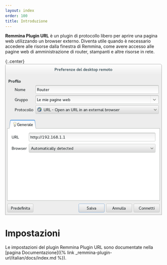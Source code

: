 ```yaml
---
layout: index
order: 100
title: Introduzione
---
```

**Remmina Plugin URL** è un plugin di protocollo libero per aprire una pagina
web utilizzando un browser externo.
Diventa utile quando è necessario accedere alle risorse dalla finestra di
Remmina, come avere accesso alle pagine web di amministrazione di router,
stampanti e altre risorse in rete.

{:.center}
![Impostazioni generali](/resources/remmina-plugin-url/archive/latest/italian/general.png)
          
# Impostazioni

Le impostazioni del plugin Remmina Plugin URL sono documentate nella
[pagina Documentazione]({% link _remmina-plugin-url/italian/docs/index.md %}).
